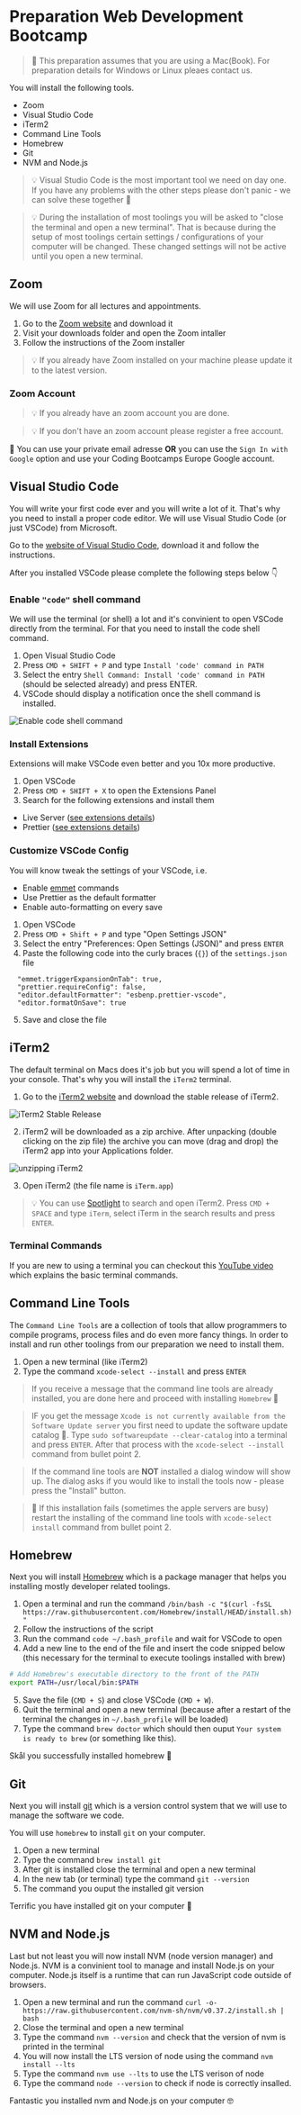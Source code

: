 # Preparation Web Development Bootcamp

> 🍏 This preparation assumes that you are using a Mac(Book). For preparation details for Windows or Linux pleaes contact us.

You will install the following tools.

- Zoom
- Visual Studio Code
- iTerm2
- Command Line Tools
- Homebrew
- Git
- NVM and Node.js

> 💡 Visual Studio Code is the most important tool we need on day one. If you have any problems with the other steps please don't panic - we can solve these together 👋

> 💡 During the installation of most toolings you will be asked to "close the terminal and open a new terminal". That is because during the setup of most toolings certain settings / configurations of your computer will be changed. These changed settings will not be active until you open a new terminal.

## Zoom

We will use Zoom for all lectures and appointments.

1. Go to the [Zoom website](https://zoom.us/download) and download it
2. Visit your downloads folder and open the Zoom intaller
3. Follow the instructions of the Zoom installer

> 💡 If you already have Zoom installed on your machine please update it to the latest version.

### Zoom Account

> 💡 If you already have an zoom account you are done.

> 💡 If you don't have an zoom account please register a free account.

🚨 You can use your private email adresse **OR** you can use the `Sign In with Google` option and use your Coding Bootcamps Europe Google account.

## Visual Studio Code

You will write your first code ever and you will write a lot of it. That's why you need to install a proper code editor. We will use Visual Studio Code (or just VSCode) from Microsoft.

Go to the [website of Visual Studio Code](https://code.visualstudio.com/), download it and follow the instructions.

After you installed VSCode please complete the following steps below 👇

### Enable `"code"` shell command

We will use the terminal (or shell) a lot and it's convinient to open VSCode directly from the terminal. For that you need to install the code shell command.

1. Open Visual Studio Code
2. Press `CMD + SHIFT + P` and type `Install 'code' command in PATH`
3. Select the entry `Shell Command: Install 'code' command in PATH` (should be selected already) and press ENTER.
4. VSCode should display a notification once the shell command is installed.

![Enable code shell command](media/vscode_shell_command.gif)

### Install Extensions

Extensions will make VSCode even better and you 10x more productive.

1. Open VSCode
2. Press `CMD + SHIFT + X` to open the Extensions Panel
3. Search for the following extensions and install them

- Live Server ([see extensions details](https://marketplace.visualstudio.com/items?itemName=ritwickdey.LiveServer))
- Prettier ([see extensions details](https://marketplace.visualstudio.com/items?itemName=esbenp.prettier-vscode))

### Customize VSCode Config

You will know tweak the settings of your VSCode, i.e.

- Enable [emmet](https://www.emmet.io/) commands
- Use Prettier as the default formatter
- Enable auto-formatting on every save

1. Open VSCode
2. Press `CMD + Shift + P` and type "Open Settings JSON"
3. Select the entry "Preferences: Open Settings (JSON)" and press `ENTER`
4. Paste the following code into the curly braces (`{}`) of the `settings.json` file

```
  "emmet.triggerExpansionOnTab": true,
  "prettier.requireConfig": false,
  "editor.defaultFormatter": "esbenp.prettier-vscode",
  "editor.formatOnSave": true
```

5. Save and close the file

## iTerm2

The default terminal on Macs does it's job but you will spend a lot of time in your console. That's why you will install the `iTerm2` terminal.

1. Go to the [iTerm2 website](https://iterm2.com/downloads.html) and download the stable release of iTerm2.

![iTerm2 Stable Release](media/iterm2_download.png)

2. iTerm2 will be downloaded as a zip archive. After unpacking (double clicking on the zip file) the archive you can move (drag and drop) the iTerm2 app into your Applications folder.

![unzipping iTerm2](media/iterm2_unzip.gif)

3. Open iTerm2 (the file name is `iTerm.app`)

> 💡 You can use [Spotlight](https://support.apple.com/en-gb/HT204014) to search and open iTerm2. Press `CMD + SPACE` and type `iTerm`, select iTerm in the search results and press `ENTER`.

### Terminal Commands

If you are new to using a terminal you can checkout this [YouTube video](https://www.youtube.com/watch?v=5XgBd6rjuDQ) which explains the basic terminal commands.

## Command Line Tools

The `Command Line Tools` are a collection of tools that allow programmers to compile programs, process files and do even more fancy things. In order to install and run other toolings from our preparation we need to install them.

1. Open a new terminal (like iTerm2)
2. Type the command `xcode-select --install` and press `ENTER`

> If you receive a message that the command line tools are already installed, you are done here and proceed with installing `Homebrew` 🍺

> IF you get the message `Xcode is not currently available from the Software Update server` you first need to update the software update catalog 🤨. Type `sudo softwareupdate --clear-catalog` into a terminal and press `ENTER`. After that process with the `xcode-select --install` command from bullet point 2.

> If the command line tools are **NOT** installed a dialog window will show up. The dialog asks if you would like to install the tools now - please press the "Install" button.

> 🚨 If this installation fails (sometimes the apple servers are busy) restart the installing of the command line tools with `xcode-select install` command from bullet point 2.

## Homebrew

Next you will install [Homebrew](https://brew.sh/) which is a package manager that helps you installing mostly developer related toolings.

1. Open a terminal and run the command `/bin/bash -c "$(curl -fsSL https://raw.githubusercontent.com/Homebrew/install/HEAD/install.sh)"`
2. Follow the instructions of the script
3. Run the command `code ~/.bash_profile` and wait for VSCode to open
4. Add a new line to the end of the file and insert the code snipped below (this necessary for the terminal to execute toolings installed with brew)

```sh
# Add Homebrew's executable directory to the front of the PATH
export PATH=/usr/local/bin:$PATH
```

5. Save the file (`CMD + S`) and close VSCode (`CMD + W`).
6. Quit the terminal and open a new terminal (because after a restart of the terminal the changes in `~/.bash_profile` will be loaded)
7. Type the command `brew doctor` which should then ouput `Your system is ready to brew` (or something like this).

Skål you successfully installed homebrew 🍻

## Git

Next you will install [git](https://git-scm.com/) which is a version control system that we will use to manage the software we code.

You will use `homebrew` to install `git` on your computer.

1. Open a new terminal
2. Type the command `brew install git`
3. After git is installed close the terminal and open a new terminal
4. In the new tab (or terminal) type the command `git --version`
5. The command you ouput the installed git version

Terrific you have installed git on your computer 💅

## NVM and Node.js

Last but not least you will now install NVM (node version manager) and Node.js. NVM is a convinient tool to manage and install Node.js on your computer. Node.js itself is a runtime that can run JavaScript code outside of browsers.

1. Open a new terminal and run the command `curl -o- https://raw.githubusercontent.com/nvm-sh/nvm/v0.37.2/install.sh | bash`
2. Close the terminal and open a new terminal
3. Type the command `nvm --version` and check that the version of nvm is printed in the terminal
4. You will now install the LTS version of node using the command `nvm install --lts`
5. Type the command `nvm use --lts` to use the LTS verison of node
6. Type the command `node --version` to check if node is correctly insalled.

Fantastic you installed nvm and Node.js on your computer 🤓
